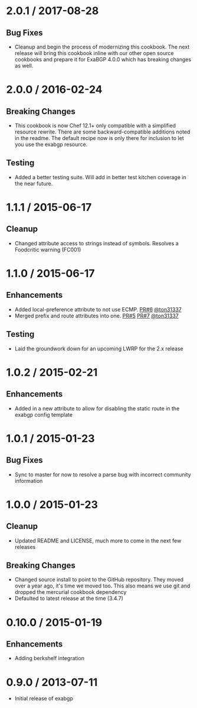 # 2.0.1 / 2017-08-28

## Bug Fixes

* Cleanup and begin the process of modernizing this cookbook. The next release
  will bring this cookbook inline with our other open source cookbooks and
  prepare it for ExaBGP 4.0.0 which has breaking changes as well.

# 2.0.0 / 2016-02-24

## Breaking Changes

* This cookbook is now Chef 12.1+ only compatible with a simplified resource
  rewrite. There are some backward-compatible additions noted in the readme.
  The default recipe now is only there for inclusion to let you use the exabgp
  resource.

## Testing

* Added a better testing suite. Will add in better test kitchen coverage in the
  near future.

# 1.1.1 / 2015-06-17

## Cleanup

* Changed attribute access to strings instead of symbols. Resolves a
  Foodcritic warning (FC001)

# 1.1.0 / 2015-06-17

## Enhancements

* Added local-preference attribute to not use ECMP. [PR#6][] [@ton31337][]
* Merged prefix and route attributes into one. [PR#5][] [PR#7][] [@ton31337][]

## Testing

* Laid the groundwork down for an upcoming LWRP for the 2.x release

# 1.0.2 / 2015-02-21

## Enhancements

* Added in a new attribute to allow for disabling the static route in the
  exabgp config template

# 1.0.1 / 2015-01-23

## Bug Fixes

* Sync to master for now to resolve a parse bug with incorrect community
  information

# 1.0.0 / 2015-01-23

## Cleanup

* Updated README and LICENSE, much more to come in the next few releases

## Breaking Changes

* Changed source install to point to the GitHub repository. They moved over
  a year ago, it's time we moved too. This also means we use git and dropped
  the mercurial cookbook dependency
* Defaulted to latest release at the time (3.4.7)

# 0.10.0 / 2015-01-19

## Enhancements

* Adding berkshelf integration

# 0.9.0 / 2013-07-11

* Initial release of exabgp

[PR#5]: https://github.com/aetrion/exabgp-cookbook/pull/5
[PR#6]: https://github.com/aetrion/exabgp-cookbook/pull/6
[PR#7]: https://github.com/aetrion/exabgp-cookbook/pull/7
[@ton31337]: https://github.com/ton31337
